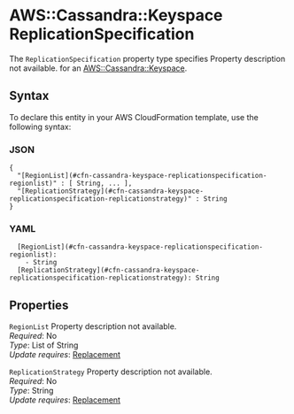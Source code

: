 # AWS::Cassandra::Keyspace ReplicationSpecification<a name="aws-properties-cassandra-keyspace-replicationspecification"></a>

<a name="aws-properties-cassandra-keyspace-replicationspecification-description"></a>The `ReplicationSpecification` property type specifies Property description not available\. for an [AWS::Cassandra::Keyspace](aws-resource-cassandra-keyspace.md)\.

## Syntax<a name="aws-properties-cassandra-keyspace-replicationspecification-syntax"></a>

To declare this entity in your AWS CloudFormation template, use the following syntax:

### JSON<a name="aws-properties-cassandra-keyspace-replicationspecification-syntax.json"></a>

```
{
  "[RegionList](#cfn-cassandra-keyspace-replicationspecification-regionlist)" : [ String, ... ],
  "[ReplicationStrategy](#cfn-cassandra-keyspace-replicationspecification-replicationstrategy)" : String
}
```

### YAML<a name="aws-properties-cassandra-keyspace-replicationspecification-syntax.yaml"></a>

```
  [RegionList](#cfn-cassandra-keyspace-replicationspecification-regionlist): 
    - String
  [ReplicationStrategy](#cfn-cassandra-keyspace-replicationspecification-replicationstrategy): String
```

## Properties<a name="aws-properties-cassandra-keyspace-replicationspecification-properties"></a>

`RegionList`  <a name="cfn-cassandra-keyspace-replicationspecification-regionlist"></a>
Property description not available\.  
*Required*: No  
*Type*: List of String  
*Update requires*: [Replacement](https://docs.aws.amazon.com/AWSCloudFormation/latest/UserGuide/using-cfn-updating-stacks-update-behaviors.html#update-replacement)

`ReplicationStrategy`  <a name="cfn-cassandra-keyspace-replicationspecification-replicationstrategy"></a>
Property description not available\.  
*Required*: No  
*Type*: String  
*Update requires*: [Replacement](https://docs.aws.amazon.com/AWSCloudFormation/latest/UserGuide/using-cfn-updating-stacks-update-behaviors.html#update-replacement)